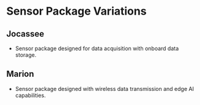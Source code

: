 # Sensor Package Variations  


## Jocassee
* Sensor package designed for data acquisition with onboard data storage. 

## Marion 
* Sensor package designed with wireless data transmission and edge AI capabilities.  







